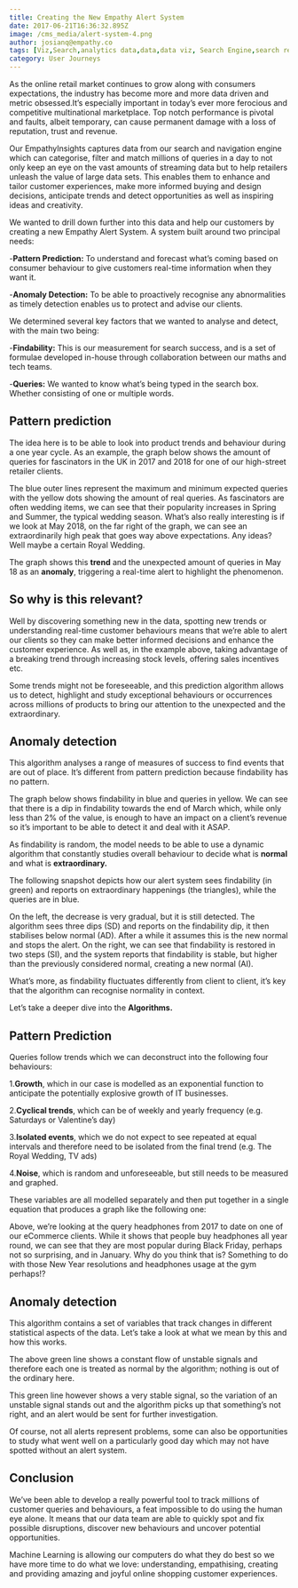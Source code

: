 ```yaml
---
title: Creating the New Empathy Alert System
date: 2017-06-21T16:36:32.895Z
image: /cms_media/alert-system-4.png
author: josianq@empathy.co
tags: [Viz,Search,analytics data,data,data viz, Search Engine,search result,Data visualisation,Data visualization,infographics,analytics,ecommerce,Seasonal Keywords]
category: User Journeys
---
```

As the online retail market continues to grow along with consumers expectations, the industry has become more and more data driven and metric obsessed.It’s especially important in today’s ever more ferocious and competitive multinational marketplace. Top notch performance is pivotal and faults, albeit temporary, can cause permanent damage with a loss of reputation, trust and revenue.

Our EmpathyInsights captures data from our search and navigation engine which can categorise, filter and match millions of queries in a day to not only keep an eye on the vast amounts of streaming data but to help retailers unleash the value of large data sets. This enables them to enhance and tailor customer experiences, make more informed buying and design decisions, anticipate trends and detect opportunities as well as inspiring ideas and creativity.

We wanted to drill down further into this data and help our customers by creating a new Empathy Alert System. A system built around two principal needs:

\-**Pattern Prediction:** To understand and forecast what’s coming based on consumer behaviour to give customers real-time information when they want it.

\-**Anomaly Detection:** To be able to proactively recognise any abnormalities as timely detection enables us to protect and advise our clients.

We determined several key factors that we wanted to analyse and detect, with the main two being:

\-**Findability:** This is our measurement for search success, and is a set of formulae developed in-house through collaboration between our maths and tech teams.

\-**Queries:** We wanted to know what’s being typed in the search box. Whether consisting of one or multiple words.

## Pattern prediction

The idea here is to be able to look into product trends and behaviour during a one year cycle. As an example, the graph below shows the amount of queries for fascinators in the UK in 2017 and 2018 for one of our high-street retailer clients.

<complex-image image="/cms_media/alert-system-1.png" caption="" caption-alignment="right" lightbox="true" v-lightbox/></complex-image>

The blue outer lines represent the maximum and minimum expected queries with the yellow dots showing the amount of real queries. As fascinators are often wedding items, we can see that their popularity increases in Spring and Summer, the typical wedding season. What’s also really interesting is if we look at May 2018, on the far right of the graph, we can see an extraordinarily high peak that goes way above expectations. Any ideas? Well maybe a certain Royal Wedding.

The graph shows this **trend** and the unexpected amount of queries in May 18 as an **anomaly**, triggering a real-time alert to highlight the phenomenon.

## So why is this relevant?

Well by discovering something new in the data, spotting new trends or understanding real-time customer behaviours means that we’re able to alert our clients so they can make better informed decisions and enhance the customer experience. As well as, in the example above, taking advantage of a breaking trend through increasing stock levels, offering sales incentives etc.

Some trends might not be foreseeable, and this prediction algorithm allows us to detect, highlight and study exceptional behaviours or occurrences across millions of products to bring our attention to the unexpected and the extraordinary.

## Anomaly detection

This algorithm analyses a range of measures of success to find events that are out of place. It’s different from pattern prediction because findability has no pattern.

The graph below shows findability in blue and queries in yellow. We can see that there is a dip in findability towards the end of March which, while only less than 2% of the value, is enough to have an impact on a client’s revenue so it’s important to be able to detect it and deal with it ASAP.

<complex-image image="/cms_media/alert-system-2.png" caption="" caption-alignment="right" lightbox="true" v-lightbox/></complex-image>

As findability is random, the model needs to be able to use a dynamic algorithm that constantly studies overall behaviour to decide what is **normal** and what is **extraordinary.**

The following snapshot depicts how our alert system sees findability (in green) and reports on extraordinary happenings (the triangles), while the queries are in blue.

<complex-image image="/cms_media/alert-system-3.png" caption="" caption-alignment="right" lightbox="true" v-lightbox/></complex-image>

On the left, the decrease is very gradual, but it is still detected. The algorithm sees three dips (SD) and reports on the findability dip, it then stabilises below normal (AD). After a while it assumes this is the new normal and stops the alert. On the right, we can see that findability is restored in two steps (SI), and the system reports that findability is stable, but higher than the previously considered normal, creating a new normal (AI).

What’s more, as findability fluctuates differently from client to client, it’s key that the algorithm can recognise normality in context.

Let’s take a deeper dive into the **Algorithms.**

## Pattern Prediction

Queries follow trends which we can deconstruct into the following four behaviours:

1.**Growth**, which in our case is modelled as an exponential function to anticipate the potentially explosive growth of IT businesses.

2.**Cyclical trends**, which can be of weekly and yearly frequency (e.g. Saturdays or Valentine’s day)

3.**Isolated events**, which we do not expect to see repeated at equal intervals and therefore need to be isolated from the final trend (e.g. The Royal Wedding, TV ads)

4.**Noise**, which is random and unforeseeable, but still needs to be measured and graphed.

These variables are all modelled separately and then put together in a single equation that produces a graph like the following one:

<complex-image image="/cms_media/alert-system-4.png" caption="" caption-alignment="right" lightbox="true" v-lightbox/></complex-image>

Above, we’re looking at the query headphones from 2017 to date on one of our eCommerce clients. While it shows that people buy headphones all year round, we can see that they are most popular during Black Friday, perhaps not so surprising, and in January. Why do you think that is? Something to do with those New Year resolutions and headphones usage at the gym perhaps!?

## Anomaly detection

This algorithm contains a set of variables that track changes in different statistical aspects of the data. Let’s take a look at what we mean by this and how this works.

<complex-image image="/cms_media/alert-system-5.png" caption="" caption-alignment="right" lightbox="true" v-lightbox/></complex-image>

The above green line shows a constant flow of unstable signals and therefore each one is treated as normal by the algorithm; nothing is out of the ordinary here.

<complex-image image="/cms_media/alert-system-6.png" caption="" caption-alignment="right" lightbox="true" v-lightbox/></complex-image>



This green line however shows a very stable signal, so the variation of an unstable signal stands out and the algorithm picks up that something’s not right, and an alert would be sent for further investigation.

Of course, not all alerts represent problems, some can also be opportunities to study what went well on a particularly good day which may not have spotted without an alert system.

## Conclusion

We’ve been able to develop a really powerful tool to track millions of customer queries and behaviours, a feat impossible to do using the human eye alone. It means that our data team are able to quickly spot and fix possible disruptions, discover new behaviours and uncover potential opportunities.

Machine Learning is allowing our computers do what they do best so we have more time to do what we love: understanding, empathising, creating and providing amazing and joyful online shopping customer experiences.
